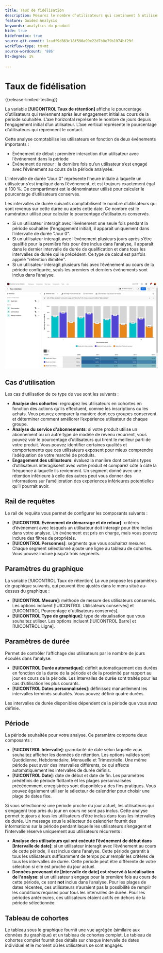 ```yaml
---
title: Taux de fidélisation
description: Mesurez le nombre d’utilisateurs qui continuent à utiliser votre produit.
feature: Guided Analysis
keywords: analytics du produit
hide: true
hidefromtoc: true
source-git-commit: 1cadf9d863c18f590a99e22d7b0e79b1074bf29f
workflow-type: tm+mt
source-wordcount: '886'
ht-degree: 1%

---
```


# Taux de fidélisation

{{release-limited-testing}}

La variable **[!UICONTROL Taux de rétention]** affiche le pourcentage d’utilisateurs qui reviennent après leur engagement initial au cours de la période souhaitée. L’axe horizontal représente le nombre de jours depuis l’engagement initial d’un utilisateur. L’axe vertical représente le pourcentage d’utilisateurs qui reprennent le contact.

Cette analyse comptabilise les utilisateurs en fonction de deux événements importants :

* Événement de début : première interaction d’un utilisateur avec l’événement dans la période
* Événement de retour : la dernière fois qu’un utilisateur s’est engagé avec l’événement au cours de la période analysée.

L’intervalle de durée &quot;Jour 0&quot; représente l’heure initiale à laquelle un utilisateur s’est impliqué dans l’événement, et est toujours exactement égal à 100 %. Ce compartiment est le dénominateur utilisé pour calculer le pourcentage d’utilisateurs conservés.

Les intervalles de durée suivants comptabilisent le nombre d’utilisateurs qui sont revenus sur cette durée ou après cette date. Ce nombre est le numérateur utilisé pour calculer le pourcentage d’utilisateurs conservés.

* Si un utilisateur interagit avec l’événement une seule fois pendant la période souhaitée (l’engagement initial), il apparaît uniquement dans l’intervalle de durée &quot;Jour 0&quot;.
* Si un utilisateur interagit avec l’événement plusieurs jours après s’être qualifié pour la première fois pour être inclus dans l’analyse, il apparaît dans le dernier intervalle de durée de qualification et dans tous les intervalles de durée qui le précèdent. Ce type de calcul est parfois appelé &quot;rétention illimitée&quot;.
* Si un utilisateur interagit plusieurs fois avec l’événement au cours de la période configurée, seuls les premiers et derniers événements sont inclus dans l’analyse.

![Copie d’écran des taux de rétention](../assets/retention-rates.png)

## Cas d’utilisation

Les cas d’utilisation de ce type de vue sont les suivants :

* **Analyse des cohortes**: regroupez les utilisateurs en cohortes en fonction des actions qu’ils effectuent, comme les inscriptions ou les achats. Vous pouvez comparer la manière dont ces groupes conservent et déterminer comment améliorer l’expérience utilisateur de chaque groupe.
* **Analyse du service d&#39;abonnements**: si votre produit utilise un abonnement ou un autre type de modèle de revenu récurrent, vous pouvez voir le pourcentage d’utilisateurs qui tirent le meilleur parti de votre produit. Vous pouvez identifier certaines qualités et comportements que ces utilisateurs exposent pour mieux comprendre l’adéquation de votre marché de produits.
* **Engagement des utilisateurs**: évaluez la manière dont certains types d’utilisateurs interagissent avec votre produit et comparez côte à côte la fréquence à laquelle ils reviennent. Un segment donné avec une rétention inférieure à celle des autres peut vous donner des informations sur l’amélioration des expériences inférieures potentielles qu’il pourrait avoir.

## Rail de requêtes

Le rail de requête vous permet de configurer les composants suivants :

* **[!UICONTROL Événement de démarrage et de retour]**: critères d’événement avec lesquels un utilisateur doit interagir pour être inclus dans votre analyse. Un événement est pris en charge, mais vous pouvez inclure des filtres de propriétés.
* **[!UICONTROL Personnes]**: segments que vous souhaitez mesurer. Chaque segment sélectionné ajoute une ligne au tableau de cohortes. Vous pouvez inclure jusqu’à trois segments.

## Paramètres du graphique

La variable [!UICONTROL Taux de rétention] La vue propose les paramètres de graphique suivants, qui peuvent être ajustés dans le menu situé au-dessus du graphique :

* **[!UICONTROL Mesure]**: méthode de mesure des utilisateurs conservés. Les options incluent [!UICONTROL Utilisateurs conservés] et [!UICONTROL Pourcentage d&#39;utilisateurs conservés].
* **[!UICONTROL Type de graphique]**: type de visualisation que vous souhaitez utiliser. Les options incluent [!UICONTROL Barre] et [!UICONTROL Ligne].

## Paramètres de durée

Permet de contrôler l’affichage des utilisateurs par le nombre de jours écoulés dans l’analyse.

* **[!UICONTROL Durée automatique]**: définit automatiquement des durées en fonction de la durée de la période et de la proximité par rapport au jour en cours de la période. Les intervalles de durée sont traités pour les cas d’utilisation les plus courants.
* **[!UICONTROL Dates personnalisées]**: définissez manuellement les intervalles terminés souhaités. Vous pouvez définir quatre durées.

Les intervalles de durée disponibles dépendent de la période que vous avez définie.

## Période

La période souhaitée pour votre analyse. Ce paramètre comporte deux composants :

* **[!UICONTROL Intervalle]**: granularité de date selon laquelle vous souhaitez afficher les données de rétention. Les options valides sont Quotidienne, Hebdomadaire, Mensuelle et Trimestrielle. Une même période peut avoir des intervalles différents, ce qui affecte automatiquement les intervalles de durée définis.
* **[!UICONTROL Date]**: date de début et date de fin. Les paramètres prédéfinis de période flottante et les plages personnalisées précédemment enregistrées sont disponibles à des fins pratiques. Vous pouvez également utiliser le sélecteur de calendrier pour choisir une plage de dates fixe.

Si vous sélectionnez une période proche du jour actuel, les utilisateurs qui s’engagent trop près du jour en cours ne sont pas inclus. Cette analyse permet toujours à tous les utilisateurs d’être inclus dans tous les intervalles de durée. Un message sous le sélecteur de calendrier fournit des informations sur la période pendant laquelle les utilisateurs s’engagent et l’intervalle réservé uniquement aux utilisateurs récurrents :

* **Analyse des utilisateurs qui ont exécuté l’événement de début dans [Intervalle de date]**: si un utilisateur interagit avec l’événement au cours de cette période, il est inclus dans l’analyse. Cette période garantit à tous les utilisateurs suffisamment de temps pour remplir les critères de tous les intervalles de durée. Cette période peut être différente de votre sélection si elle est proche du jour actuel.
* **Données provenant de [Intervalle de date] est réservé à la réalisation de l&#39;analyse**: si un utilisateur s’engage pour la première fois au cours de cette période, ce sont **not** inclus dans l’analyse. Pour les plages de dates récentes, ces utilisateurs n’auraient pas la possibilité de remplir les conditions requises pour tous les intervalles de durée. Pour les périodes antérieures, ces utilisateurs étaient actifs en dehors de la période sélectionnée.

## Tableau de cohortes

Le tableau sous le graphique fournit une vue agrégée (similaire aux données du graphique) et un tableau de cohortes complet. Le tableau de cohortes complet fournit des détails sur chaque intervalle de dates individuel et le moment où les utilisateurs se sont engagés.
